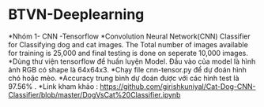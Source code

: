 # BTVN-Deeplearning
*Nhóm 1- CNN -Tensorflow
*Convolution Neural Network(CNN) Classifier for Classifying dog and cat images. The Total number of images available for training is 25,000 and final testing is done on seperate 10,000 images. 
*Dùng thư viện tensorflow để huấn luyện Model. Đầu vào của model là hình ảnh RGB có shape là 64x64x3. 
*Chạy file cnn-tensor.py để dự đoán hình chó hoặc mèo.
*Accuracy trung bình dự đoán được với các hình test là 97.56% . 
*Link kham khảo : https://github.com/girishkuniyal/Cat-Dog-CNN-Classifier/blob/master/DogVsCat%20Classifier.ipynb 
